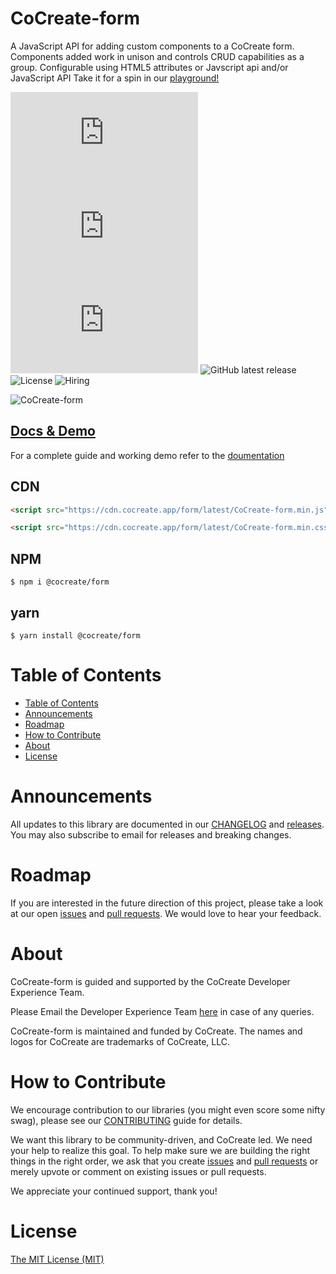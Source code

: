 # CoCreate-form

A JavaScript API for adding custom components to a CoCreate form. Components added work in unison and controls CRUD capabilities as a group. Configurable using HTML5 attributes or Javscript api and/or JavaScript API Take it for a spin in our [playground!](https://cocreate.app/docs/form)

![minified](https://img.badgesize.io/https://cdn.cocreate.app/form/latest/CoCreate-form.min.js?style=flat-square&label=minified&color=orange)
![gzip](https://img.badgesize.io/https://cdn.cocreate.app/form/latest/CoCreate-form.min.js?compression=gzip&style=flat-square&label=gzip&color=yellow)
![brotli](https://img.badgesize.io/https://cdn.cocreate.app/form/latest/CoCreate-form.min.js?compression=brotli&style=flat-square&label=brotli)
![GitHub latest release](https://img.shields.io/github/v/release/CoCreate-app/CoCreate-form?style=flat-square)
![License](https://img.shields.io/github/license/CoCreate-app/CoCreate-form?style=flat-square)
![Hiring](https://img.shields.io/static/v1?style=flat-square&label=&message=Hiring&color=blueviolet)

![CoCreate-form](https://cdn.cocreate.app/docs/CoCreate-form.gif)

## [Docs & Demo](https://cocreate.app/docs/form)

For a complete guide and working demo refer to the [doumentation](https://cocreate.app/docs/form)

## CDN

```html
<script src="https://cdn.cocreate.app/form/latest/CoCreate-form.min.js"></script>
```

```html
<script src="https://cdn.cocreate.app/form/latest/CoCreate-form.min.css"></script>
```

## NPM

```shell
$ npm i @cocreate/form
```

## yarn

```shell
$ yarn install @cocreate/form
```

# Table of Contents

- [Table of Contents](#table-of-contents)
- [Announcements](#announcements)
- [Roadmap](#roadmap)
- [How to Contribute](#how-to-contribute)
- [About](#about)
- [License](#license)

<a name="announcements"></a>

# Announcements

All updates to this library are documented in our [CHANGELOG](https://github.com/CoCreate-app/CoCreate-form/blob/master/CHANGELOG.md) and [releases](https://github.com/CoCreate-app/CoCreate-form/releases). You may also subscribe to email for releases and breaking changes.

<a name="roadmap"></a>

# Roadmap

If you are interested in the future direction of this project, please take a look at our open [issues](https://github.com/CoCreate-app/CoCreate-form/issues) and [pull requests](https://github.com/CoCreate-app/CoCreate-form/pulls). We would love to hear your feedback.

<a name="about"></a>

# About

CoCreate-form is guided and supported by the CoCreate Developer Experience Team.

Please Email the Developer Experience Team [here](mailto:develop@cocreate.app) in case of any queries.

CoCreate-form is maintained and funded by CoCreate. The names and logos for CoCreate are trademarks of CoCreate, LLC.

<a name="contribute"></a>

# How to Contribute

We encourage contribution to our libraries (you might even score some nifty swag), please see our [CONTRIBUTING](https://github.com/CoCreate-app/CoCreate-form/blob/master/CONTRIBUTING.md) guide for details.

We want this library to be community-driven, and CoCreate led. We need your help to realize this goal. To help make sure we are building the right things in the right order, we ask that you create [issues](https://github.com/CoCreate-app/CoCreate-form/issues) and [pull requests](https://github.com/CoCreate-app/CoCreate-form/pulls) or merely upvote or comment on existing issues or pull requests.

We appreciate your continued support, thank you!


# License

[The MIT License (MIT)](https://github.com/CoCreate-app/CoCreate-form/blob/master/LICENSE)
